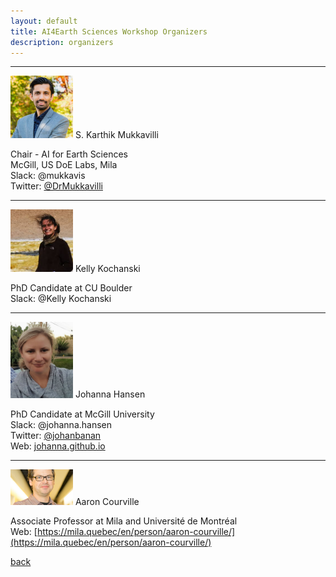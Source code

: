 ```yaml
---
layout: default
title: AI4Earth Sciences Workshop Organizers
description: organizers
---
```


---

<img src="https://github.com/ai4earthscience/iclr-2020-workshop/blob/master/images/karthik.jpg" alt="karthik" width="100"/>
S. Karthik Mukkavilli      

Chair - AI for Earth Sciences  
McGill, US DoE Labs, Mila  
Slack: @mukkavis  
Twitter: [@DrMukkavilli](https://twitter.com/DrMukkavilli)    

---

<img src="https://github.com/ai4earthscience/iclr-2020-workshop/blob/master/images/kelly.jpeg" alt="kelly" width="100"/>
Kelly Kochanski   

PhD Candidate at CU Boulder   
Slack: @Kelly Kochanski  


---

<img src="https://github.com/ai4earthscience/iclr-2020-workshop/blob/master/images/jhansen.png" alt="jhansen" width="100"/>
Johanna Hansen  

PhD Candidate at McGill University  
Slack: @johanna.hansen  
Twitter: [@johanbanan](https://twitter.com/johanbanan)  
Web: [johanna.github.io](johannah.github.io)  

---
<img src="https://github.com/ai4earthscience/iclr-2020-workshop/blob/master/images/aaron.jpg" alt="aaron" width="100"/>
Aaron Courville  

Associate Professor at Mila and Université de Montréal  
Web: [https://mila.quebec/en/person/aaron-courville/](https://mila.quebec/en/person/aaron-courville/)  


[back](./)
